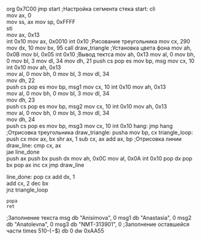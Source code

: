 org 0x7C00
jmp start
;Настройка сегмента стека
start:
    cli                 
    mov ax, 0           
    mov ss, ax
    mov sp, 0xFFFF      
    sti                 
    mov ax, 0x13        
    int 0x10
    mov ax, 0x0010
    int 0x10
    ;Рисование треугольника
    mov cx, 290
    mov dx, 10
    mov bx, 95
    call draw_triangle
    ;Установка цвета фона
    mov ah, 0x0B
    mov bl, 0x05
    int 0x10
    ;Вывод тектса
    mov ah, 0x13
    mov al, 0
    mov bh, 0
    mov bl, 3
    mov dl, 34
    mov dh, 21
    push cs
    pop es
    mov bp, msg
    mov cx, 10
    int 0x10
    mov ah, 0x13        
    mov al, 0
    mov bh, 0
    mov bl, 3
    mov dl, 34          
    mov dh, 22         
    push cs
    pop es
    mov bp, msg1
    mov cx, 10
    int 0x10
    mov ah, 0x13       
    mov al, 0
    mov bh, 0
    mov bl, 3
    mov dl, 34        
    mov dh, 23         
    push cs
    pop es
    mov bp, msg2
    mov cx, 10
    int 0x10
    mov ah, 0x13        
    mov al, 0
    mov bh, 0
    mov bl, 3
    mov dl, 34         
    mov dh, 24        
    push cs
    pop es
    mov bp, msg3
    mov cx, 10
    int 0x10
hang:
    jmp hang
;Отрисовка треугольника
draw_triangle:
    pusha
    mov bp, cx
triangle_loop:
    push cx
    mov ax, bx
    shr ax, 1
    sub cx, ax
    add ax, bp
;Отрисовка линии
draw_line:
    cmp cx, ax            
    jae line_done         
    push ax
    push bx
    push dx
    mov ah, 0x0C
    mov al, 0x0A
    int 0x10
    pop dx
    pop bx
    pop ax
    inc cx
    jmp draw_line

line_done:
    pop cx
    add dx, 1            
    add cx, 2
    dec bx                
    jnz triangle_loop   

    popa                   
    ret
;Заполнение текста
msg db "Anisimova", 0
msg1 db "Anastasia", 0
msg2 db "Anatolevna", 0
msg3 db "NMT-313901", 0
;Заполнение оставшейся части
times 510-($-$$) db 0
dw 0xAA55
